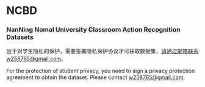 # NCBD

### NanNing Nomal University Classroom Action Recognition Datasets

出于对学生隐私的保护，需要签署隐私保护协议才可获取数据集，请通过邮箱联系w258765@gmail.com。

For the protection of student privacy, you need to sign a privacy protection agreement to obtain the dataset. Please contact w258765@gmail.com.
